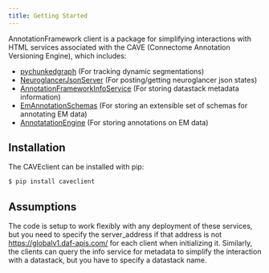 ```yaml
---
title: Getting Started
---
```


AnnotationFramework client is a package for simplifying interactions
with HTML services associated with the CAVE (Connectome Annotation
Versioning Engine), which includes:

- [pychunkedgraph](https://www.github.com/seung-lab/pychunkedgraph)
  (For tracking dynamic segmentations)
- [NeuroglancerJsonServer](https://www.github.com/seung-lab/NeuroglancerJsonServer)
  (For posting/getting neuroglancer json states)
- [AnnotationFrameworkInfoService](https://www.github.com/seung-lab/AnnotationFrameworkInfoService)
  (For storing datastack metadata information)
- [EmAnnotationSchemas](https://www.github.com/seung-lab/EmAnnotationSchemas)
  (For storing an extensible set of schemas for annotating EM data)
- [AnnotatationEngine](https://www.github.com/seung-lab/AnnotationEngine)
  (For storing annotations on EM data)

## Installation

The CAVEclient can be installed with pip:

```bash
$ pip install caveclient
```

## Assumptions

The code is setup to work flexibly with any deployment of these
services, but you need to specify the server_address if that address is
not <https://globalv1.daf-apis.com/> for each client when initializing
it. Similarly, the clients can query the info service for metadata to
simplify the interaction with a datastack, but you have to specify a
datastack name.
